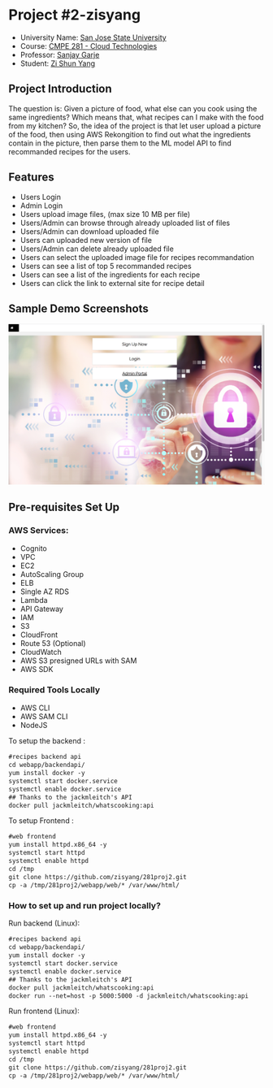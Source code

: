 # Project #2-zisyang
- University Name: [San Jose State University](http://www.sjsu.edu/)
- Course: [CMPE 281 - Cloud Technologies](http://info.sjsu.edu/web-dbgen/catalog/courses/CMPE281.html)
- Professor: [Sanjay Garje](https://www.linkedin.com/in/sanjaygarje/)
- Student: [Zi Shun Yang](https://www.linkedin.com/in/zi-s-yang-1b764560/)


## Project Introduction
The question is: Given a picture of food, what else can you cook using the same ingredients? Which means that, what recipes can I make with the food from my kitchen? So, the idea of the project is that let user upload a picture of the food, then using AWS Rekongition to find out what the ingredients contain in the picture, then parse them to the ML model API to find recommanded recipes for the users.


## Features
- Users Login
- Admin Login
- Users upload image files, (max size 10 MB per file)
- Users/Admin can browse through already uploaded list of files
- Users/Admin can download uploaded file
- Users can uploaded new version of file
- Users/Admin can delete already uploaded file
- Users can select the uploaded image file for recipes recommandation
- Users can see a list of top 5 recommanded recipes
- Users can see a list of the ingredients for each recipe
- Users can click the link to external site for recipe detail 


## Sample Demo Screenshots
![](screenshots/Screen%20Shot%202022-10-13%20at%203.07.52%20PM.png)



## Pre-requisites Set Up

### AWS Services:
- Cognito
- VPC
- EC2
- AutoScaling Group
- ELB
- Single AZ RDS
- Lambda
- API Gateway
- IAM
- S3
- CloudFront
- Route 53 (Optional)
- CloudWatch
- AWS S3 presigned URLs with SAM
- AWS SDK
  
### Required Tools Locally
- AWS CLI
- AWS SAM CLI
- NodeJS


To setup the backend :
```
#recipes backend api 
cd webapp/backendapi/
yum install docker -y
systemctl start docker.service
systemctl enable docker.service
## Thanks to the jackmleitch's API
docker pull jackmleitch/whatscooking:api 
```
To setup Frontend :
```
#web frontend
yum install httpd.x86_64 -y
systemctl start httpd
systemctl enable httpd
cd /tmp
git clone https://github.com/zisyang/281proj2.git
cp -a /tmp/281proj2/webapp/web/* /var/www/html/
```

### How to set up and run project locally?

Run backend (Linux):
```
#recipes backend api 
cd webapp/backendapi/
yum install docker -y
systemctl start docker.service
systemctl enable docker.service
## Thanks to the jackmleitch's API
docker pull jackmleitch/whatscooking:api 
docker run --net=host -p 5000:5000 -d jackmleitch/whatscooking:api
```

Run frontend (Linux):
```
#web frontend
yum install httpd.x86_64 -y
systemctl start httpd
systemctl enable httpd
cd /tmp
git clone https://github.com/zisyang/281proj2.git
cp -a /tmp/281proj2/webapp/web/* /var/www/html/
```
